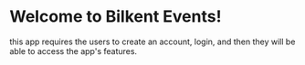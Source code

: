 # Welcome to Bilkent Events!
this app requires the users to create an account, login, and then they will be able to access the app's features.
